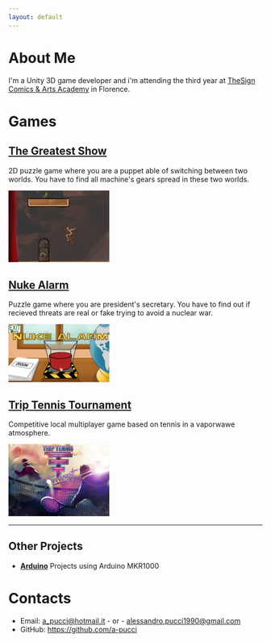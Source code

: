 ```yaml
---
layout: default
---
```


# About Me

I'm a Unity 3D game developer and i'm attending the third year at [TheSign Comics & Arts Academy](https://thesign.academy/) in Florence.

# Games

 ## [The Greatest Show](https://github.com/a-pucci/The_Greatest_Show)

2D puzzle game where you are a puppet able of switching between two worlds.
You have to find all machine's gears spread in these two worlds.

<img src="./Images/the_greatest_show.png" width="200"> 

## [Nuke Alarm](https://gitlab.com/Snogard/NukeAlarm)

Puzzle game where you are president's secretary.
You have to find out if recieved threats are real or fake trying to avoid a nuclear war.

<img src="./Images/nuke_alarm.png" width="200">

## [Trip Tennis Tournament](https://gitlab.com/Calosi/triptennistournament)

Competitive local multiplayer game based on tennis in a vaporwawe atmosphere.

<img src="./Images/trip_tennis_tournament.png" width="200">

---

## Other Projects

- [**Arduino**](https://github.com/a-pucci/Arduino_Projects) Projects using Arduino MKR1000

# Contacts

* Email: <a_pucci@hotmail.it> - or - <alessandro.pucci1990@gmail.com>
* GitHub: <https://github.com/a-pucci>